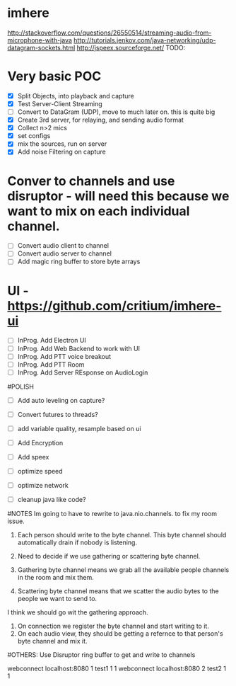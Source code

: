 # imhere


http://stackoverflow.com/questions/26550514/streaming-audio-from-microphone-with-java
http://tutorials.jenkov.com/java-networking/udp-datagram-sockets.html
http://jspeex.sourceforge.net/
TODO:

# Very basic POC
- [x] Split Objects, into playback and capture
- [x] Test Server-Client Streaming
- [ ] Convert to DataGram (UDP), move to much later on.  this is quite big
- [x] Create 3rd server, for relaying, and sending audio format
- [x] Collect n>2 mics
- [x] set configs
- [x] mix the sources, run on server
- [x] Add noise Filtering on capture

# Conver to channels and use disruptor - will need this because we want to mix on each individual channel.
- [ ] Convert audio client to channel
- [ ] Convert audio server to channel
- [ ] Add magic ring buffer to store byte arrays

# UI - https://github.com/critium/imhere-ui
- [ ] InProg. Add Electron UI
- [ ] InProg. Add Web Backend to work with UI
- [ ] InProg. Add PTT voice breakout
- [ ] InProg. Add PTT Room
- [ ] InProg. Add Server REsponse on AudioLogin

#POLISH
- [ ] Add auto leveling on capture?
- [ ] Convert futures to threads?
- [ ] add variable quality, resample based on ui
- [ ] Add Encryption
- [ ] Add speex
- [ ] optimize speed
- [ ] optimize network
- [ ] cleanup java like code?



#NOTES
Im going to have to rewrite to java.nio.channels.  to fix my room issue.

1. Each person should write to the byte channel.  This byte channel should automatically drain
if nobody is listening.

1. Need to decide if we use gathering or scattering byte channel.
  1. Gathering byte channel means we grab all the available people channels in the room and mix them.
  1. Scattering byte channel means that we scatter the audio bytes to the people we want to send to.

I think we should go wit the gathering approach.
1. On connection we register the byte channel and start writing to it.
1. On each audio view, they should be getting a refernce to that person's byte channel and mix it.


#OTHERS:
Use Disruptor ring buffer to get and write to channels

webconnect localhost:8080 1 test1 1 1
webconnect localhost:8080 2 test2 1 1
